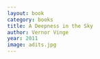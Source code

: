 ```yaml
---
layout: book
category: books
title: A Deepness in the Sky
author: Vernor Vinge
year: 2011
image: adits.jpg
---
```

